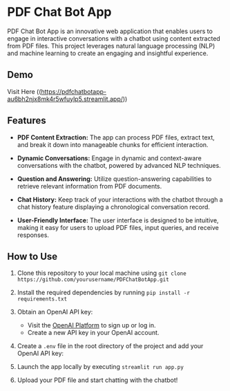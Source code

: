 # PDF Chat Bot App

PDF Chat Bot App is an innovative web application that enables users to engage in interactive conversations with a chatbot using content extracted from PDF files. This project leverages natural language processing (NLP) and machine learning to create an engaging and insightful experience.

## Demo
Visit Here ((https://pdfchatbotapp-au6bh2njx8mk4r5wfuylp5.streamlit.app/))

## Features

- **PDF Content Extraction:** The app can process PDF files, extract text, and break it down into manageable chunks for efficient interaction.

- **Dynamic Conversations:** Engage in dynamic and context-aware conversations with the chatbot, powered by advanced NLP techniques.

- **Question and Answering:** Utilize question-answering capabilities to retrieve relevant information from PDF documents.

- **Chat History:** Keep track of your interactions with the chatbot through a chat history feature displaying a chronological conversation record.

- **User-Friendly Interface:** The user interface is designed to be intuitive, making it easy for users to upload PDF files, input queries, and receive responses.

## How to Use

1. Clone this repository to your local machine using `git clone https://github.com/yourusername/PDFChatBotApp.git`

2. Install the required dependencies by running `pip install -r requirements.txt`

3. Obtain an OpenAI API key:

   - Visit the [OpenAI Platform](https://platform.openai.com/) to sign up or log in.
   - Create a new API key in your OpenAI account.

4. Create a `.env` file in the root directory of the project and add your OpenAI API key:

5. Launch the app locally by executing `streamlit run app.py`

6. Upload your PDF file and start chatting with the chatbot!
